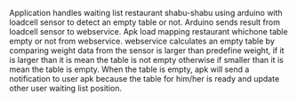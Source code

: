 Application handles waiting list restaurant shabu-shabu using arduino with loadcell sensor to detect an empty table or not. Arduino sends result from loadcell sensor to webservice. Apk load mapping restaurant whichone table empty or not from webservice. webservice calculates an empty table by comparing weight data from the sensor is larger than predefine weight, if it is larger than it is mean the table is not empty otherwise if smaller than it is mean the table is empty. When the table is empty, apk will send a notification to user apk because the table for him/her is ready and  update other user waiting list position.
